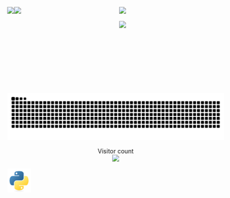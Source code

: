 <!-- @format -->

<!-- my stats -->
<p>
  <a href="#">
    <img height=200 align="left" src="https://my-stats-43gk.vercel.app/api?username=jakefrommars64&show_icons=true&theme=cobalt&show=discussions_answered&include_all_commits=true" />
  </a>
  <a href="#">
    <img height=200 align="left" src="https://my-stats-43gk.vercel.app/api/top-langs/?username=jakefrommars64&langs_count=8&layout=donut&theme=cobalt&size_weight=0.5&count_weight=0.5" />
  </a>
</p>
<!-- top langs -->
<p>
  
</p>
<!-- streak stats -->
<p align="center">
  <img height=202 src="https://github-readme-streak-stats-git-main-davids-projects-ad77adcc.vercel.app/?user=blocage&theme=cobalt"/>
</p>
<!-- trophies -->
<p align="center">
  <img height=97 src="https://github-profile-trophy.vercel.app/?username=jakefrommars64&theme=cobalt&no-frame=true&title=Stars,Followers,Commits&column=-1"/>
</p>
<!-- snake -->
<a href=#><img src="github-user-contribution.svg"></a>

<!-- visitor count -->
<p align="center">
  Visitor count<br>
  <img src="https://profile-counter.glitch.me/_jakefrommars64/count.svg" />
</p>

<!-- `github-user-contribution.svg` generated courtesy of [snk](https://platane.me/snk/) -->

<img src="https://github.com/devicons/devicon/blob/master/icons/python/python-original.svg" title="Python"  alt="Python" width="55" height="55"/>
